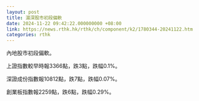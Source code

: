 ```yaml
---
layout: post
title: 滬深股市初段偏軟
date: 2024-11-22 09:42:22.000000000 +08:00
link: https://news.rthk.hk/rthk/ch/component/k2/1780344-20241122.htm
categories: rthk
---
```


內地股市初段偏軟。

上證指數較早時報3366點，跌3點，跌幅0.1%。

深證成份指數報10812點，跌7點，跌幅0.07%。

創業板指數報2259點，跌6點，跌幅0.29%。
